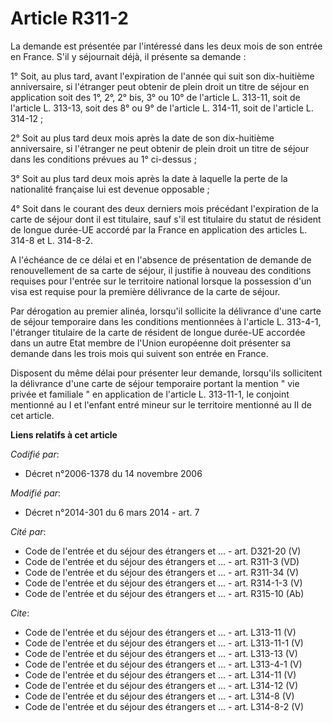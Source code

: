 # Article R311-2

La demande est présentée par l'intéressé dans les deux mois de son entrée en France. S'il y séjournait déjà, il présente sa
demande : 

1° Soit, au plus tard, avant l'expiration de l'année qui suit son dix-huitième anniversaire, si l'étranger peut obtenir de
plein droit un titre de séjour en application soit des 1°, 2°, 2° bis, 3° ou 10° de l'article L. 313-11, soit de l'article L.
313-13, soit des 8° ou 9° de l'article L. 314-11, soit de l'article L. 314-12 ; 

2° Soit au plus tard deux mois après la date de son dix-huitième anniversaire, si l'étranger ne peut obtenir de plein droit
un titre de séjour dans les conditions prévues au 1° ci-dessus ; 

3° Soit au plus tard deux mois après la date à laquelle la perte de la nationalité française lui est devenue opposable ; 

4° Soit dans le courant des deux derniers mois précédant l'expiration de la carte de séjour dont il est titulaire, sauf s'il
est titulaire du statut de résident de longue durée-UE accordé par la France en application des articles L. 314-8 et L.
314-8-2. 

A l'échéance de ce délai et en l'absence de présentation de demande de renouvellement de sa carte de séjour, il justifie à
nouveau des conditions requises pour l'entrée sur le territoire national lorsque la possession d'un visa est requise pour la
première délivrance de la carte de séjour. 

Par dérogation au premier alinéa, lorsqu'il sollicite la délivrance d'une carte de séjour temporaire dans les conditions
mentionnées à l'article L. 313-4-1, l'étranger titulaire de la carte de résident de longue durée-UE accordée dans un autre
Etat membre de l'Union européenne doit présenter sa demande dans les trois mois qui suivent son entrée en France. 

Disposent du même délai pour présenter leur demande, lorsqu'ils sollicitent la délivrance d'une carte de séjour temporaire
portant la mention " vie privée et familiale " en application de l'article L. 313-11-1, le conjoint mentionné au I et
l'enfant entré mineur sur le territoire mentionné au II de cet article.

**Liens relatifs à cet article**

_Codifié par_:

  - Décret n°2006-1378 du 14 novembre 2006

_Modifié par_:

  - Décret n°2014-301 du 6 mars 2014 - art. 7

_Cité par_:

  - Code de l'entrée et du séjour des étrangers et ... - art. D321-20 (V)
  - Code de l'entrée et du séjour des étrangers et ... - art. R311-3 (VD)
  - Code de l'entrée et du séjour des étrangers et ... - art. R311-34 (V)
  - Code de l'entrée et du séjour des étrangers et ... - art. R314-1-3 (V)
  - Code de l'entrée et du séjour des étrangers et ... - art. R315-10 (Ab)

_Cite_:

  - Code de l'entrée et du séjour des étrangers et ... - art. L313-11 (V)
  - Code de l'entrée et du séjour des étrangers et ... - art. L313-11-1 (V)
  - Code de l'entrée et du séjour des étrangers et ... - art. L313-13 (V)
  - Code de l'entrée et du séjour des étrangers et ... - art. L313-4-1 (V)
  - Code de l'entrée et du séjour des étrangers et ... - art. L314-11 (V)
  - Code de l'entrée et du séjour des étrangers et ... - art. L314-12 (V)
  - Code de l'entrée et du séjour des étrangers et ... - art. L314-8 (V)
  - Code de l'entrée et du séjour des étrangers et ... - art. L314-8-2 (V)
